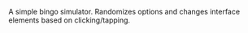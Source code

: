 A simple bingo simulator. Randomizes options and changes interface elements based on clicking/tapping.